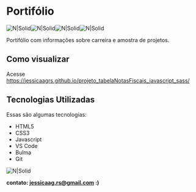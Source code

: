 # Portifólio

![N|Solid](https://cdn.jsdelivr.net/gh/devicons/devicon/icons/bulma/bulma-plain.svg)![N|Solid](https://img.icons8.com/color/48/000000/javascript--v1.png)![N|Solid](https://img.icons8.com/color/48/000000/html-5--v1.png)![N|Solid](https://img.icons8.com/external-flaticons-lineal-color-flat-icons/48/000000/external-css-mobile-app-development-flaticons-lineal-color-flat-icons.png)


Portifólio com informações sobre carreira e amostra de projetos.

## Como visualizar

Acesse https://jessicaagrs.github.io/projeto_tabelaNotasFiscais_javascript_sass/

## Tecnologias Utilizadas

Essas são algumas tecnologias:

- HTML5
- CSS3
- Javascript
- VS Code
- Bulma
- Git

![N|Solid](https://media.giphy.com/media/v1.Y2lkPTc5MGI3NjExNDExMzhlMThjZGQ4OWFmMzY2ZjFhNDk2YTAxZjk0ZTMzMWE3Y2I3YyZjdD1n/R7x1JdJ5NjBSu7gvqp/giphy.gif)



**contato: jessicaag.rs@gmail.com :)**
